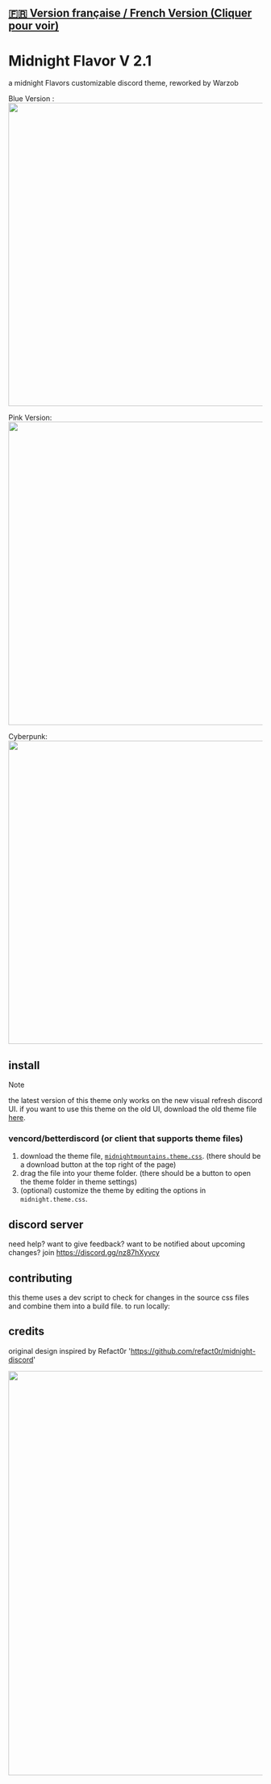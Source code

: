 

## [**🇫🇷 Version française / French Version (Cliquer pour voir)**](/README_FR.md)

# Midnight Flavor V 2.1 

a midnight Flavors customizable discord theme, reworked by Warzob


Blue Version : 
<img width=600 src="https://github.com/Warzob/MidnightFlavor/blob/main/SRC/blue.png?raw=true">

Pink Version:
<img width=600 src="https://github.com/Warzob/MidnightFlavor/blob/main/SRC/pink.png?raw=true">

Cyberpunk:
<img width=600 src="https://github.com/Warzob/MidnightFlavor/blob/main/SRC/Cyberpunk.png?raw=true">




## install

> [!NOTE]  
> the latest version of this theme only works on the new visual refresh discord UI. if you want to use this theme on the old UI, download the old theme file [here](https://github.com/refact0r/midnight-discord/blob/master/archive/midnight.theme.css).

### vencord/betterdiscord (or client that supports theme files)

1. download the theme file, [`midnightmountains.theme.css`](https://github.com/Warzob/MidnightFlavor/blob/main/themes/midnightmountain-blue.theme.css). (there should be a download button at the top right of the page)
2. drag the file into your theme folder. (there should be a button to open the theme folder in theme settings)
3. (optional) customize the theme by editing the options in `midnight.theme.css`.


## discord server

need help? want to give feedback? want to be notified about upcoming changes? join <https://discord.gg/nz87hXyvcy>

## contributing

this theme uses a dev script to check for changes in the source css files and combine them into a build file. to run locally:


## credits

original design inspired by  Refact0r '<https://github.com/refact0r/midnight-discord>' 

<img width=800 src="https://github.com/refact0r/midnight-discord/raw/master/assets/screenshot1.png">
